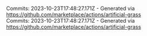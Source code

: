 Commits: 2023-10-23T17:48:27.171Z - Generated via https://github.com/marketplace/actions/artificial-grass
<br>
Commits: 2023-10-23T17:48:27.171Z - Generated via https://github.com/marketplace/actions/artificial-grass
<br>
